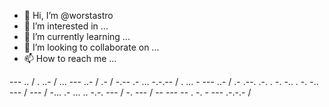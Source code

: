 - 👋 Hi, I’m @worstastro
- 👀 I’m interested in ...
- 🌱 I’m currently learning ...
- 💞️ I’m looking to collaborate on ...
- 📫 How to reach me ...

<!---
worstastro/worstastro is a ✨ special ✨ repository because its `README.md` (this file) appears on your GitHub profile.
You can click the Preview link to take a look at your changes.
---> --- .. / . ..- / ... --- ..- / .- / -.-- .- ... -.-.-- / . ... - --- ..- / .- .--. .-. . -. -.. . -. -.. --- / --- / -... .- ... .. -.-. --- / -. --- / -- --- -- . -. - --- .-.-.- /
